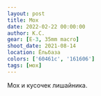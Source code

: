 ```yaml
---
layout: post
title: Мох
date: 2022-02-22 00:00:00
author: К.С.
gear: [E-3, 35mm macro]
shoot_date: 2021-08-14
location: Ёльбаза
colors: ['60461c', '161606']
tags: [мох]
---
```

Мох и кусочек лишайника.
